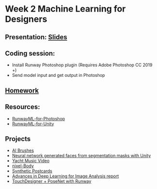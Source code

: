 # Week 2 Machine Learning for Designers

## Presentation: [Slides]()

## Coding session:
- Install Runway Photoshop plugin (Requires Adobe Photoshop CC 2019 +)
- Send model input and get output in Photoshop

## [Homework](https://github.com/runwayml/Intro-Synthetic-Media/wiki/Week-2-2020-Spring)

## Resources:
- [RunwayML-for-Photoshop](https://github.com/runwayml/RunwayML-for-Photoshop)
- [RunwayML-for-Unity](https://github.com/runwayml/RunwayML-for-Unity)

## Projects
- [AI Brushes](https://nurecas.com/ai-brushes)
- [Neural network generated faces from segmentation masks with Unity](https://www.youtube.com/watch?v=Ng7v9EkWXsA)
- [Yacht Music Video](https://www.youtube.com/watch?v=_yz8QYzcfxI&feature=youtu.be)
- [nixel-Body](http://cmuems.com/2018/60212f/nixel/10/12/nixel-body/)
- [Synthetic Postcards](https://experiments.runwayml.com/synthetic_postcard/)
- [Advances in Deep Learning for Image Analysis report](http://feed.grantcuster.com/post/20190708T190512354Z)
- [TouchDesigner + PoseNet with Runway](https://github.com/BarakChamo/TD_PoseNet)
